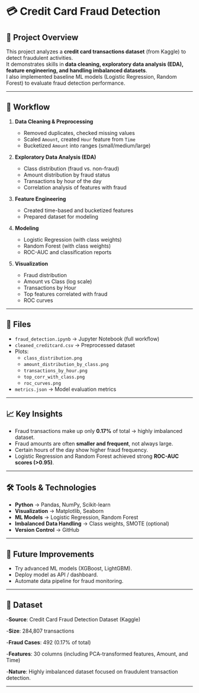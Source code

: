 # 💳 Credit Card Fraud Detection

## 📌 Project Overview
This project analyzes a **credit card transactions dataset** (from Kaggle) to detect fraudulent activities.  
It demonstrates skills in **data cleaning, exploratory data analysis (EDA), feature engineering, and handling imbalanced datasets**.  
I also implemented baseline ML models (Logistic Regression, Random Forest) to evaluate fraud detection performance.

---

## 🚀 Workflow
1. **Data Cleaning & Preprocessing**
   - Removed duplicates, checked missing values
   - Scaled `Amount`, created `Hour` feature from `Time`
   - Bucketized `Amount` into ranges (small/medium/large)

2. **Exploratory Data Analysis (EDA)**
   - Class distribution (fraud vs. non-fraud)
   - Amount distribution by fraud status
   - Transactions by hour of the day
   - Correlation analysis of features with fraud

3. **Feature Engineering**
   - Created time-based and bucketized features
   - Prepared dataset for modeling

4. **Modeling**
   - Logistic Regression (with class weights)
   - Random Forest (with class weights)
   - ROC-AUC and classification reports

5. **Visualization**
   - Fraud distribution  
   - Amount vs Class (log scale)  
   - Transactions by Hour  
   - Top features correlated with fraud  
   - ROC curves  

---

## 📂 Files
- `fraud_detection.ipynb` → Jupyter Notebook (full workflow)  
- `cleaned_creditcard.csv` → Preprocessed dataset  
- Plots:  
  - `class_distribution.png`  
  - `amount_distribution_by_class.png`  
  - `transactions_by_hour.png`  
  - `top_corr_with_class.png`  
  - `roc_curves.png`  
- `metrics.json` → Model evaluation metrics  

---

## 📈 Key Insights
- Fraud transactions make up only **0.17%** of total → highly imbalanced dataset.  
- Fraud amounts are often **smaller and frequent**, not always large.  
- Certain hours of the day show higher fraud frequency.  
- Logistic Regression and Random Forest achieved strong **ROC-AUC scores (>0.95)**.  

---

## 🛠 Tools & Technologies
- **Python** → Pandas, NumPy, Scikit-learn  
- **Visualization** → Matplotlib, Seaborn  
- **ML Models** → Logistic Regression, Random Forest  
- **Imbalanced Data Handling** → Class weights, SMOTE (optional)  
- **Version Control** → GitHub  

---

## 📌 Future Improvements
- Try advanced ML models (XGBoost, LightGBM).  
- Deploy model as API / dashboard.  
- Automate data pipeline for fraud monitoring.  

---
##  📂 Dataset

-**Source**: Credit Card Fraud Detection Dataset
 (Kaggle)

-**Size**: 284,807 transactions

-**Fraud Cases**: 492 (0.17% of total)

-**Features**: 30 columns (including PCA-transformed features, Amount, and Time)

-**Nature**: Highly imbalanced dataset focused on fraudulent transaction detection.

---

